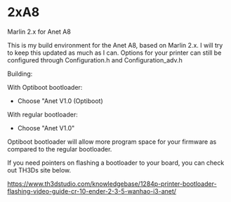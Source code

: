 # 2xA8
 Marlin 2.x for Anet A8

This is my build environment for the Anet A8, based on Marlin 2.x.  I will try to keep this updated as much as I can.  Options for your printer can still be configured through Configuration.h and Configuration_adv.h

Building:

With Optiboot bootloader:
* Choose "Anet V1.0 (Optiboot)

With regular bootloader:
* Choose "Anet V1.0"

Optiboot bootloader will allow more program space for your firmware as compared to the regular bootloader.

If you need pointers on flashing a bootloader to your board, you can check out TH3Ds site below.

https://www.th3dstudio.com/knowledgebase/1284p-printer-bootloader-flashing-video-guide-cr-10-ender-2-3-5-wanhao-i3-anet/